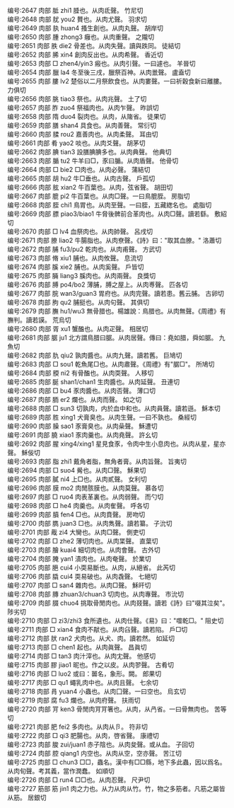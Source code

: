 <!-- { "loadSidebar": true } -->
编号:2647   肉部   胝   zhi1   腄也。从肉氐聲。   竹尼切  
编号:2648   肉部   肬   you2   贅也。从肉尤聲。   羽求切  
编号:2649   肉部   肒   huan4   搔生創也。从肉丸聲。   胡岸切  
编号:2650   肉部   腫   zhong3   癰也。从肉重聲。   之隴切  
编号:2651   肉部   胅   die2   骨差也。从肉失聲。讀與跌同。   徒結切  
编号:2652   肉部   脪   xin4   創肉反出也。从肉希聲。   香近切  
编号:2653   肉部   □   zhen4/yin3   瘢也。从肉引聲。一曰遽也。   羊晉切  
编号:2654   肉部   臘   la4   冬至後三戌，臘祭百神。从肉巤聲。   盧盍切  
编号:2655   肉部   膢   lv2   楚俗以二月祭飲食也。从肉婁聲。一曰祈穀食新曰離膢。   力俱切  
编号:2656   肉部   朓   tiao3   祭也。从肉兆聲。   土了切  
编号:2657   肉部   胙   zuo4   祭福肉也。从肉乍聲。   昨誤切  
编号:2658   肉部   隋   duo4   裂肉也。从肉，从隓省。   徒果切  
编号:2659   肉部   膳   shan4   具食也。从肉善聲。   常衍切  
编号:2660   肉部   腬   rou2   嘉善肉也。从肉柔聲。   耳由切  
编号:2661   肉部   肴   yao2   啖也。从肉爻聲。   胡茅切  
编号:2662   肉部   腆   tian3   設膳腆腆多也。从肉典聲。   他典切  
编号:2663   肉部   腯   tu2   牛羊曰□，豕曰腯。从肉盾聲。   他骨切  
编号:2664   肉部   □   bie2   □肉也。从肉必聲。   蒲結切  
编号:2665   肉部   胡   hu2   牛□垂也。从肉古聲。   戶孤切  
编号:2666   肉部   胘   xian2   牛百葉也。从肉，弦省聲。   胡田切  
编号:2667   肉部   膍   pi2   牛百葉也。从肉□聲。一曰鳥膍胵。   房脂切  
编号:2668   肉部   胵   chi1   鳥胃也。从肉至聲。一曰胵，五藏緫名也。   處脂切  
编号:2669   肉部   膘   piao3/biao1   牛脅後髀前合革肉也。从肉□聲。讀若繇。   敷紹切  
编号:2670   肉部   □   lv4   血祭肉也。从肉帥聲。   呂戌切  
编号:2671   肉部   膫   liao2   牛腸脂也。从肉尞聲。《詩》曰："取其血膫。"   洛蕭切  
编号:2672   肉部   脯   fu3/pu2   乾肉也。从肉甫聲。   方武切  
编号:2673   肉部   脩   xiu1   脯也。从肉攸聲。   息流切  
编号:2674   肉部   膎   xie2   脯也。从肉奚聲。   戶皆切  
编号:2675   肉部   脼   liang3   膎肉也。从肉兩聲。   良獎切  
编号:2676   肉部   膊   po4/bo2   薄脯，膊之屋上。从肉尃聲。   匹各切  
编号:2677   肉部   脘   wan3/guan3   胃府也。从肉完聲。讀若患。舊云脯。   古卵切  
编号:2678   肉部   朐   qu2   脯挺也。从肉句聲。   其俱切  
编号:2679   肉部   膴   hu1/wu3   無骨腊也。楊雄說：鳥腊也。从肉無聲。《周禮》有膴判。讀若謨。   荒烏切  
编号:2680   肉部   胥   xu1   蟹醢也。从肉疋聲。   相居切  
编号:2681   肉部   腒   ju1   北方謂鳥腊曰腒。从肉居聲。傳曰：堯如腊，舜如腒。   九魚切  
编号:2682   肉部   肍   qiu2   孰肉醬也。从肉九聲。讀若舊。   巨鳩切  
编号:2683   肉部   □   sou1   乾魚尾□也。从肉肅聲。《周禮》有"腒□"。   所鳩切  
编号:2684   肉部   腝   ni2   有骨醢也。从肉耎聲。   人移切  
编号:2685   肉部   脠   shan1/chan1   生肉醬也。从肉延聲。   丑連切  
编号:2686   肉部   □   bu4   豕肉醬也。从肉否聲。   薄口切  
编号:2687   肉部   胹   er2   爛也。从肉而聲。   如之切  
编号:2688   肉部   □   sun3   切孰肉，内於血中和也。从肉員聲。讀若遜。   穌本切  
编号:2689   肉部   胜   xing1   犬膏臭也。从肉生聲。一曰不孰也。   桑經切  
编号:2690   肉部   臊   sao1   豕膏臭也。从肉喿聲。   穌遭切  
编号:2691   肉部   膮   xiao1   豕肉羹也。从肉堯聲。   許幺切  
编号:2692   肉部   腥   xing4/xing1   星見食豕，令肉中生小息肉也。从肉从星，星亦聲。   穌佞切  
编号:2693   肉部   脂   zhi1   戴角者脂，無角者膏。从肉旨聲。   旨夷切  
编号:2694   肉部   □   suo4   觷也。从肉□聲。   穌果切  
编号:2695   肉部   膩   ni4   上□也。从肉貳聲。   女利切  
编号:2696   肉部   膜   mo2   肉閒胲膜也。从肉莫聲。   慕各切  
编号:2697   肉部   □   ruo4   肉表革裏也。从肉弱聲。   而勺切  
编号:2698   肉部   □   he4   肉羹也。从肉隺聲。   呼各切  
编号:2699   肉部   膹   fen4   □也。从肉賁聲。   房吻切  
编号:2700   肉部   臇   juan3   □也。从肉雋聲。讀若纂。   子沇切  
编号:2701   肉部   胾   zi4   大臠也。从肉□聲。   側吏切  
编号:2702   肉部   □   zhe2   薄切肉也。从肉枼聲。   直葉切  
编号:2703   肉部   膾   kuai4   細切肉也。从肉會聲。   古外切  
编号:2704   肉部   腌   yan1   漬肉也。从肉奄聲。   於業切  
编号:2705   肉部   脃   cui4   小耎易斷也。从肉，从絕省。   此芮切  
编号:2706   肉部   膬   cui4   耎易破也。从肉毳聲。   七絕切  
编号:2707   肉部   □   san4   雜肉也。从肉□聲。   穌旰切  
编号:2708   肉部   膞   zhuan3/chuan3   切肉也。从肉專聲。   市沇切  
编号:2709   肉部   腏   chuo4   挑取骨閒肉也。从肉叕聲。讀若《詩》曰"啜其泣矣"。   陟劣切  
编号:2710   肉部   □   zi3/zhi3   食所遺也。从肉仕聲。《易》曰："噬乾□。"   阻史切  
编号:2711   肉部   □   xian4   食肉不猒也。从肉臽聲。讀若陷。   戶□切  
编号:2712   肉部   肰   ran2   犬肉也。从犬、肉。讀若然。   如延切  
编号:2713   肉部   □   chen1   起也。从肉眞聲。   昌眞切  
编号:2714   肉部   □   tan3   肉汁滓也。从肉冘聲。   他感切  
编号:2715   肉部   膠   jiao1   昵也。作之以皮。从肉翏聲。   古肴切  
编号:2716   肉部   □   luo2   或曰：嘼名，象形。闕。   郎果切  
编号:2717   肉部   □   qu1   蠅乳肉中也。从肉且聲。   七余切  
编号:2718   肉部   肙   yuan4   小蟲也。从肉囗聲。一曰空也。   烏玄切  
编号:2719   肉部   腐   fu3   爛也。从肉府聲。   扶雨切  
编号:2720   肉部   肎   ken3   骨閒肉肎肎箸也。从肉，从冎省。一曰骨無肉也。   苦等切  
编号:2721   肉部   肥   fei2   多肉也。从肉从卪。   符非切  
编号:2722   肉部   □   qi3   肥腸也。从肉，啓省聲。   康禮切  
编号:2723   肉部   脧   zui/juan1   赤子陰也。从肉夋聲。或从血。   子回切  
编号:2724   肉部   腔   qiang1   内空也。从肉从空，空亦聲。   苦江切  
编号:2725   肉部   □   chun3   □□，蟲名。漢中有□□縣，地下多此蟲，因以爲名。从肉旬聲。考其義，當作潤蠢。   如順切  
编号:2726   肉部   □   run4   □□也。从肉忍聲。   尺尹切  
编号:2727   筋部   筋   jin1   肉之力也。从力从肉从竹。竹，物之多筋者。凡筋之屬皆从筋。   居銀切  
